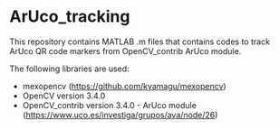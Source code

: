 # ArUco_tracking
This repository contains MATLAB .m files that contains codes to track ArUco QR code markers from OpenCV_contrib ArUco module.

The following libraries are used:
- mexopencv (https://github.com/kyamagu/mexopencv)
- OpenCV version 3.4.0
- OpenCV_contrib version 3.4.0 - ArUco module (https://www.uco.es/investiga/grupos/ava/node/26)

